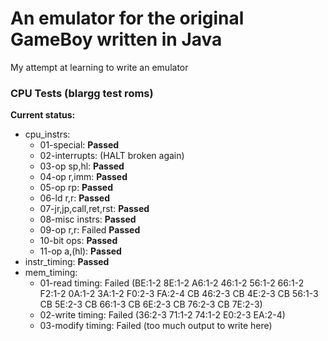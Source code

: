 # An emulator for the original GameBoy written in Java
My attempt at learning to write an emulator

### CPU Tests (blargg test roms)
__Current status:__
 - cpu_instrs:
     - 01-special: __Passed__
     - 02-interrupts: (HALT broken again)
     - 03-op sp,hl: __Passed__
     - 04-op r,imm: __Passed__
     - 05-op rp: __Passed__
     - 06-ld r,r: __Passed__
     - 07-jr,jp,call,ret,rst: __Passed__
     - 08-misc instrs: __Passed__
     - 09-op r,r: Failed __Passed__
     - 10-bit ops: __Passed__
     - 11-op a,(hl): __Passed__
 - instr_timing: __Passed__
 - mem_timing:
    - 01-read timing: Failed (BE:1-2 8E:1-2 A6:1-2 46:1-2 56:1-2 66:1-2 F2:1-2 0A:1-2 3A:1-2 F0:2-3 FA:2-4 CB 46:2-3 CB 4E:2-3 CB 56:1-3 CB 5E:2-3 CB 66:1-3 CB 6E:2-3 CB 76:2-3 CB 7E:2-3)
    - 02-write timing: Failed (36:2-3 71:1-2 74:1-2 E0:2-3 EA:2-4)
    - 03-modify timing: Failed (too much output to write here)
